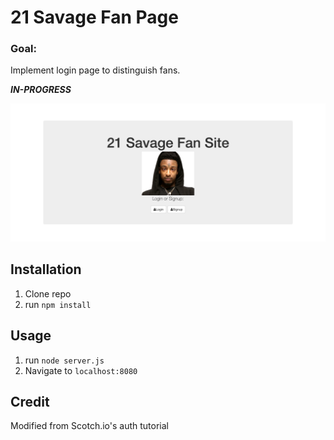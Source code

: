 # 21 Savage Fan Page


### Goal: 

Implement login page to distinguish fans. 


***IN-PROGRESS***

![alt-text](https://github.com/NyingesiePoufong/Full-stack-in-class/blob/master/21%20savage%20full%20stack%20in%20class.png)

## Installation

1. Clone repo
2. run `npm install`

## Usage

1. run `node server.js`
2. Navigate to `localhost:8080`

## Credit

Modified from Scotch.io's auth tutorial
